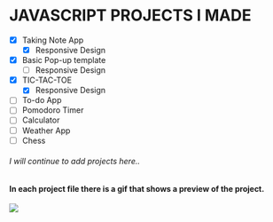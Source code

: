 # JAVASCRIPT PROJECTS I MADE

- [x] Taking Note App
    - [x] Responsive Design
- [x] Basic Pop-up template
	- [ ] Responsive Design
- [x] TIC-TAC-TOE
	- [x] Responsive Design
- [ ] To-do App
- [ ] Pomodoro Timer
- [ ] Calculator
- [ ] Weather App
- [ ] Chess 

###### I will continue to add projects here..

#### In each project file there is a gif that shows a preview of the project.

<img src="https://y.yarn.co/083edd82-e2e2-40ec-b7d2-49a78ef7af21_text.gif">
